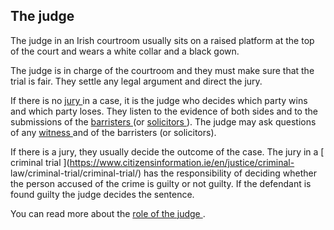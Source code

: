 ##  The judge

The judge in an Irish courtroom usually sits on a raised platform at the top
of the court and wears a white collar and a black gown.

The judge is in charge of the courtroom and they must make sure that the trial
is fair. They settle any legal argument and direct the jury.

If there is no [ jury
](https://www.citizensinformation.ie/en/justice/courtroom/jury/) in a case, it
is the judge who decides which party wins and which party loses. They listen
to the evidence of both sides and to the submissions of the [ barristers
](https://www.citizensinformation.ie/en/justice/courtroom/barristers/) (or [
solicitors
](https://www.citizensinformation.ie/en/justice/courtroom/solicitors/) ). The
judge may ask questions of any [ witness
](https://www.citizensinformation.ie/en/justice/witnesses/) and of the
barristers (or solicitors).

If there is a jury, they usually decide the outcome of the case. The jury in a
[ criminal trial ](https://www.citizensinformation.ie/en/justice/criminal-
law/criminal-trial/criminal-trial/) has the responsibility of deciding whether
the person accused of the crime is guilty or not guilty. If the defendant is
found guilty the judge decides the sentence.

You can read more about the [ role of the judge
](https://www.citizensinformation.ie/en/justice/courtroom/judge/) .
